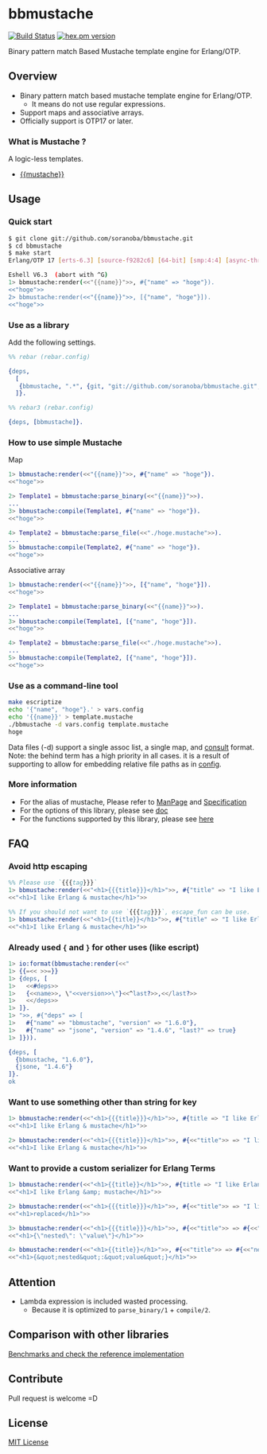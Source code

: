 bbmustache
===========
[![Build Status](https://travis-ci.org/soranoba/bbmustache.svg?branch=master)](https://travis-ci.org/soranoba/bbmustache)
[![hex.pm version](https://img.shields.io/hexpm/v/bbmustache.svg)](https://hex.pm/packages/bbmustache)

Binary pattern match Based Mustache template engine for Erlang/OTP.

## Overview
- Binary pattern match based mustache template engine for Erlang/OTP.
  - It means do not use regular expressions.
- Support maps and associative arrays.
- Officially support is OTP17 or later.

### What is Mustache ?
A logic-less templates.
- [{{mustache}}](http://mustache.github.io/)

## Usage
### Quick start

```bash
$ git clone git://github.com/soranoba/bbmustache.git
$ cd bbmustache
$ make start
Erlang/OTP 17 [erts-6.3] [source-f9282c6] [64-bit] [smp:4:4] [async-threads:10] [hipe] [kernel-poll:true]

Eshell V6.3  (abort with ^G)
1> bbmustache:render(<<"{{name}}">>, #{"name" => "hoge"}).
<<"hoge">>
2> bbmustache:render(<<"{{name}}">>, [{"name", "hoge"}]).
<<"hoge">>
```

### Use as a library
Add the following settings.

```erlang
%% rebar (rebar.config)

{deps,
  [
   {bbmustache, ".*", {git, "git://github.com/soranoba/bbmustache.git", {branch, "master"}}}
  ]}.

%% rebar3 (rebar.config)

{deps, [bbmustache]}.
```

### How to use simple Mustache

Map
```erlang
1> bbmustache:render(<<"{{name}}">>, #{"name" => "hoge"}).
<<"hoge">>

2> Template1 = bbmustache:parse_binary(<<"{{name}}">>).
...
3> bbmustache:compile(Template1, #{"name" => "hoge"}).
<<"hoge">>

4> Template2 = bbmustache:parse_file(<<"./hoge.mustache">>).
...
5> bbmustache:compile(Template2, #{"name" => "hoge"}).
<<"hoge">>
```

Associative array
```erlang
1> bbmustache:render(<<"{{name}}">>, [{"name", "hoge"}]).
<<"hoge">>

2> Template1 = bbmustache:parse_binary(<<"{{name}}">>).
...
3> bbmustache:compile(Template1, [{"name", "hoge"}]).
<<"hoge">>

4> Template2 = bbmustache:parse_file(<<"./hoge.mustache">>).
...
5> bbmustache:compile(Template2, [{"name", "hoge"}]).
<<"hoge">>
```

### Use as a command-line tool

```bash
make escriptize
echo '{"name", "hoge"}.' > vars.config
echo '{{name}}' > template.mustache
./bbmustache -d vars.config template.mustache
hoge
```

Data files (-d) support a single assoc list, a single map, and [consult](https://erlang.org/doc/man/file.html#consult-1) format.<br>
Note: the behind term has a high priority in all cases. it is a result of supporting to allow for embedding relative file paths as in [config](http://erlang.org/doc/man/config.html).

### More information
- For the alias of mustache, Please refer to [ManPage](http://mustache.github.io/mustache.5.html) and [Specification](https://github.com/mustache/spec)
- For the options of this library, please see [doc](doc)
- For the functions supported by this library, please see [here](benchmarks/README.md)

## FAQ

### Avoid http escaping

```erlang
%% Please use `{{{tag}}}`
1> bbmustache:render(<<"<h1>{{{title}}}</h1>">>, #{"title" => "I like Erlang & mustache"}).
<<"<h1>I like Erlang & mustache</h1>">>

%% If you should not want to use `{{{tag}}}`, escape_fun can be use.
1> bbmustache:render(<<"<h1>{{title}}</h1>">>, #{"title" => "I like Erlang & mustache"}, [{escape_fun, fun(X) -> X end}]).
<<"<h1>I like Erlang & mustache</h1>">>
```

### Already used `{` and `}` for other uses (like escript)

```erlang
1> io:format(bbmustache:render(<<"
1> {{=<< >>=}}
1> {deps, [
1>   <<#deps>>
1>   {<<name>>, \"<<version>>\"}<<^last?>>,<</last?>>
1>   <</deps>>
1> ]}.
1> ">>, #{"deps" => [
1>   #{"name" => "bbmustache", "version" => "1.6.0"},
1>   #{"name" => "jsone", "version" => "1.4.6", "last?" => true}
1> ]})).

{deps, [
  {bbmustache, "1.6.0"},
  {jsone, "1.4.6"}
]}.
ok
```

### Want to use something other than string for key

```erlang
1> bbmustache:render(<<"<h1>{{{title}}}</h1>">>, #{title => "I like Erlang & mustache"}, [{key_type, atom}]).
<<"<h1>I like Erlang & mustache</h1>">>

2> bbmustache:render(<<"<h1>{{{title}}}</h1>">>, #{<<"title">> => "I like Erlang & mustache"}, [{key_type, binary}]).
<<"<h1>I like Erlang & mustache</h1>">>
```

### Want to provide a custom serializer for Erlang Terms

```erlang
1> bbmustache:render(<<"<h1>{{title}}</h1>">>, #{title => "I like Erlang & mustache"}, [{key_type, atom}, {value_serializer, fun(X) -> X end}]).
<<"<h1>I like Erlang &amp; mustache</h1>">>

2> bbmustache:render(<<"<h1>{{{title}}}</h1>">>, #{<<"title">> => "I like Erlang & mustache"}, [{key_type, binary}, {value_serializer, fun(X) -> <<"replaced">> end}]).
<<"<h1>replaced</h1>">>

3> bbmustache:render(<<"<h1>{{{title}}}</h1>">>, #{<<"title">> => #{<<"nested">> => <<"value">>}}, [{key_type, binary}, {value_serializer, fun(X) -> jsone:encode(X) end}]).
<<"<h1>{\"nested\": \"value\"}</h1>">>

4> bbmustache:render(<<"<h1>{{title}}</h1>">>, #{<<"title">> => #{<<"nested">> => <<"value">>}}, [{key_type, binary}, {value_serializer, fun(X) -> jsone:encode(X) end}]).
<<"<h1>{&quot;nested&quot;:&quot;value&quot;}</h1>">>
```

## Attention
- Lambda expression is included wasted processing.
  - Because it is optimized to `parse_binary/1` + `compile/2`.

## Comparison with other libraries
[Benchmarks and check the reference implementation](benchmarks/README.md)

## Contribute
Pull request is welcome =D

## License
[MIT License](LICENSE)
